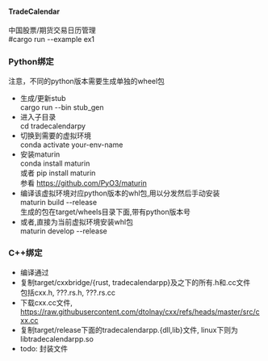 #### TradeCalendar
中国股票/期货交易日历管理  
#cargo run --example ex1

### Python绑定
注意，不同的python版本需要生成单独的wheel包  
- 生成/更新stub  
cargo run --bin stub_gen  
- 进入子目录  
cd tradecalendarpy
- 切换到需要的虚拟环境  
conda activate your-env-name
- 安装maturin  
conda install maturin  
或者 pip install maturin  
参看 https://github.com/PyO3/maturin
- 编译该虚拟环境对应python版本的whl包,用以分发然后手动安装  
maturin build --release  
生成的包在target/wheels目录下面,带有python版本号  
- 或者,直接为当前虚拟环境安装whl包  
maturin develop --release
### C++绑定
- 编译通过
- 复制target/cxxbridge/{rust, tradecalendarpp}及之下的所有.h和.cc文件  
  包括cxx.h, ???.rs.h, ???.rs.cc  
- 下载cxx.cc文件,   
  https://raw.githubusercontent.com/dtolnay/cxx/refs/heads/master/src/cxx.cc
- 复制target/release下面的tradecalendarpp.{dll,lib}文件, linux下则为libtradecalendarpp.so
- todo: 封装文件